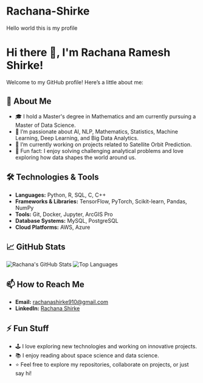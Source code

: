 # Rachana-Shirke
Hello world this is my profile

# Hi there 👋, I'm Rachana Ramesh Shirke!

Welcome to my GitHub profile! Here’s a little about me:

## 🚀 About Me
- 🎓 I hold a Master's degree in Mathematics and am currently pursuing a Master of Data Science.
- 🌱 I’m passionate about AI, NLP, Mathematics, Statistics, Machine Learning, Deep Learning, and Big Data Analytics.
- 🔭 I’m currently working on projects related to Satellite Orbit Prediction.
- 🌟 Fun fact: I enjoy solving challenging analytical problems and love exploring how data shapes the world around us.

## 🛠️ Technologies & Tools
- **Languages:** Python, R, SQL, C, C++
- **Frameworks & Libraries:** TensorFlow, PyTorch, Scikit-learn, Pandas, NumPy
- **Tools:** Git, Docker, Jupyter, ArcGIS Pro
- **Database Systems:** MySQL, PostgreSQL
- **Cloud Platforms:** AWS, Azure

## 📈 GitHub Stats
![Rachana's GitHub Stats](https://github-readme-stats.vercel.app/api?username=YOUR_GITHUB_USERNAME&show_icons=true&hide=issues&count_private=true&theme=radical)
![Top Languages](https://github-readme-stats.vercel.app/api/top-langs/?username=YOUR_GITHUB_USERNAME&layout=compact&theme=radical)

## 📫 How to Reach Me
- **Email:** rachanashirke910@gmail.com
- **LinkedIn:** [Rachana Shirke](https://www.linkedin.com/in/rachana-shirke/)

## ⚡ Fun Stuff
- 🕹️ I love exploring new technologies and working on innovative projects.
- 📚 I enjoy reading about space science and data science.
- ⭐️ Feel free to explore my repositories, collaborate on projects, or just say hi!

